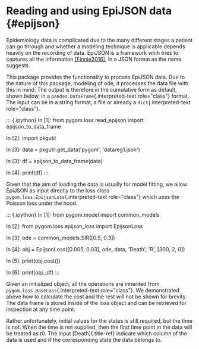 # Reading and using EpiJSON data {#epijson}

Epidemiology data is complicated due to the many different stages a
patient can go through and whether a modeling technique is applicable
depends heavily on the recording of data. EpiJSON is a framework whih
tries to captures all the information [\[Finnie2016\]](), in a JSON
format as the name suggests.

This package provides the functionality to process EpiJSON data. Due to
the nature of this package, modeling of ode, it processes the data file
with this in mind. The output is therefore in the cumulative form as
default, shown below, in a `pandas.DataFrame`{.interpreted-text
role="class"} format. The input can be in a string format, a file or
already a `dict`{.interpreted-text role="class"}.

::: {.ipython}
In \[1\]: from pygom.loss.read_epijson import epijson_to_data_frame

In \[2\]: import pkgutil

In \[3\]: data = pkgutil.get_data(\'pygom\', \'data/eg1.json\')

In \[3\]: df = epijson_to_data_frame(data)

In \[4\]: print(df)
:::

Given that the aim of loading the data is usually for model fitting, we
allow EpiJSON as input directly to the loss class
`pygom.loss.EpijsonLoss`{.interpreted-text role="class"} which uses the
Poisson loss under the hood.

::: {.ipython}
In \[1\]: from pygom.model import common_models

In \[2\]: from pygom.loss.epijson_loss import EpijsonLoss

In \[3\]: ode = common_models.SIR(\[0.5, 0.3\])

In \[4\]: obj = EpijsonLoss(\[0.005, 0.03\], ode, data, \'Death\',
\'R\', \[300, 2, 0\])

In \[5\]: print(obj.cost())

In \[6\]: print(obj.\_df)
:::

Given an initialized object, all the operations are inherited from
`pygom.loss.BaseLoss`{.interpreted-text role="class"}. We demonstrated
above how to calculate the cost and the rest will not be shown for
brevity. The data frame is stored inside of the loss object and can be
retrieved for inspection at any time point.

Rather unfortunately, initial values for the states is still required,
but the time is not. When the time is not supplied, then the first time
point in the data will be treated as $t0$. The input [Death]{.title-ref}
indicate which column of the data is used and $R$ the corresponding
state the data belongs to.
